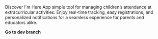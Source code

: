 Discover I'm Here App simple tool for managing children’s attendance at extracurricular activities. Enjoy real-time tracking, easy registrations, and personalized notifications for a seamless experience for parents and educators alike. 


**Go to dev branch**
